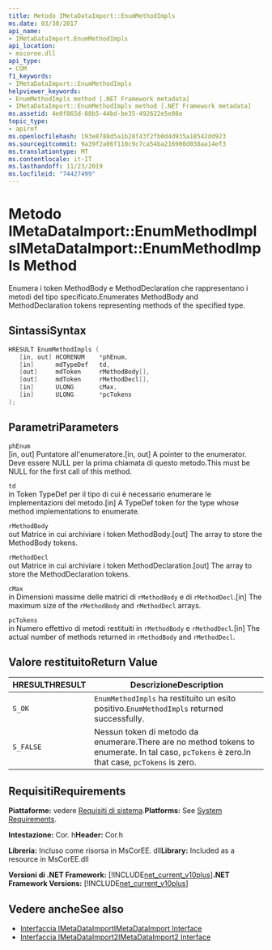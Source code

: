 ```yaml
---
title: Metodo IMetaDataImport::EnumMethodImpls
ms.date: 03/30/2017
api_name:
- IMetaDataImport.EnumMethodImpls
api_location:
- mscoree.dll
api_type:
- COM
f1_keywords:
- IMetaDataImport::EnumMethodImpls
helpviewer_keywords:
- EnumMethodImpls method [.NET Framework metadata]
- IMetaDataImport::EnumMethodImpls method [.NET Framework metadata]
ms.assetid: 4e0f865d-88b5-44bd-be35-492622e5e08e
topic_type:
- apiref
ms.openlocfilehash: 193e8788d5a1b28f43f2fb0d4d935a18542dd923
ms.sourcegitcommit: 9a39f2a06f110c9c7ca54ba216900d038aa14ef3
ms.translationtype: MT
ms.contentlocale: it-IT
ms.lasthandoff: 11/23/2019
ms.locfileid: "74427499"
---
```

# <a name="imetadataimportenummethodimpls-method"></a><span data-ttu-id="3e336-102">Metodo IMetaDataImport::EnumMethodImpls</span><span class="sxs-lookup"><span data-stu-id="3e336-102">IMetaDataImport::EnumMethodImpls Method</span></span>
<span data-ttu-id="3e336-103">Enumera i token MethodBody e MethodDeclaration che rappresentano i metodi del tipo specificato.</span><span class="sxs-lookup"><span data-stu-id="3e336-103">Enumerates MethodBody and MethodDeclaration tokens representing methods of the specified type.</span></span>  
  
## <a name="syntax"></a><span data-ttu-id="3e336-104">Sintassi</span><span class="sxs-lookup"><span data-stu-id="3e336-104">Syntax</span></span>  
  
```cpp  
HRESULT EnumMethodImpls (  
   [in, out] HCORENUM    *phEnum,   
   [in]      mdTypeDef   td,   
   [out]     mdToken     rMethodBody[],   
   [out]     mdToken     rMethodDecl[],   
   [in]      ULONG       cMax,   
   [in]      ULONG       *pcTokens  
);  
```  
  
## <a name="parameters"></a><span data-ttu-id="3e336-105">Parametri</span><span class="sxs-lookup"><span data-stu-id="3e336-105">Parameters</span></span>  
 `phEnum`  
 <span data-ttu-id="3e336-106">[in, out] Puntatore all'enumeratore.</span><span class="sxs-lookup"><span data-stu-id="3e336-106">[in, out] A pointer to the enumerator.</span></span> <span data-ttu-id="3e336-107">Deve essere NULL per la prima chiamata di questo metodo.</span><span class="sxs-lookup"><span data-stu-id="3e336-107">This must be NULL for the first call of this method.</span></span>  
  
 `td`  
 <span data-ttu-id="3e336-108">in Token TypeDef per il tipo di cui è necessario enumerare le implementazioni del metodo.</span><span class="sxs-lookup"><span data-stu-id="3e336-108">[in] A TypeDef token for the type whose method implementations to enumerate.</span></span>  
  
 `rMethodBody`  
 <span data-ttu-id="3e336-109">out Matrice in cui archiviare i token MethodBody.</span><span class="sxs-lookup"><span data-stu-id="3e336-109">[out] The array to store the MethodBody tokens.</span></span>  
  
 `rMethodDecl`  
 <span data-ttu-id="3e336-110">out Matrice in cui archiviare i token MethodDeclaration.</span><span class="sxs-lookup"><span data-stu-id="3e336-110">[out] The array to store the MethodDeclaration tokens.</span></span>  
  
 `cMax`  
 <span data-ttu-id="3e336-111">in Dimensioni massime delle matrici di `rMethodBody` e di `rMethodDecl`.</span><span class="sxs-lookup"><span data-stu-id="3e336-111">[in] The maximum size of the `rMethodBody` and `rMethodDecl` arrays.</span></span>  
  
 `pcTokens`  
 <span data-ttu-id="3e336-112">in Numero effettivo di metodi restituiti in `rMethodBody` e `rMethodDecl`.</span><span class="sxs-lookup"><span data-stu-id="3e336-112">[in] The actual number of methods returned in `rMethodBody` and `rMethodDecl`.</span></span>  
  
## <a name="return-value"></a><span data-ttu-id="3e336-113">Valore restituito</span><span class="sxs-lookup"><span data-stu-id="3e336-113">Return Value</span></span>  
  
|<span data-ttu-id="3e336-114">HRESULT</span><span class="sxs-lookup"><span data-stu-id="3e336-114">HRESULT</span></span>|<span data-ttu-id="3e336-115">Descrizione</span><span class="sxs-lookup"><span data-stu-id="3e336-115">Description</span></span>|  
|-------------|-----------------|  
|`S_OK`|<span data-ttu-id="3e336-116">`EnumMethodImpls` ha restituito un esito positivo.</span><span class="sxs-lookup"><span data-stu-id="3e336-116">`EnumMethodImpls` returned successfully.</span></span>|  
|`S_FALSE`|<span data-ttu-id="3e336-117">Nessun token di metodo da enumerare.</span><span class="sxs-lookup"><span data-stu-id="3e336-117">There are no method tokens to enumerate.</span></span> <span data-ttu-id="3e336-118">In tal caso, `pcTokens` è zero.</span><span class="sxs-lookup"><span data-stu-id="3e336-118">In that case, `pcTokens` is zero.</span></span>|  
  
## <a name="requirements"></a><span data-ttu-id="3e336-119">Requisiti</span><span class="sxs-lookup"><span data-stu-id="3e336-119">Requirements</span></span>  
 <span data-ttu-id="3e336-120">**Piattaforme:** vedere [Requisiti di sistema](../../../../docs/framework/get-started/system-requirements.md).</span><span class="sxs-lookup"><span data-stu-id="3e336-120">**Platforms:** See [System Requirements](../../../../docs/framework/get-started/system-requirements.md).</span></span>  
  
 <span data-ttu-id="3e336-121">**Intestazione:** Cor. h</span><span class="sxs-lookup"><span data-stu-id="3e336-121">**Header:** Cor.h</span></span>  
  
 <span data-ttu-id="3e336-122">**Libreria:** Incluso come risorsa in MsCorEE. dll</span><span class="sxs-lookup"><span data-stu-id="3e336-122">**Library:** Included as a resource in MsCorEE.dll</span></span>  
  
 <span data-ttu-id="3e336-123">**Versioni di .NET Framework:** [!INCLUDE[net_current_v10plus](../../../../includes/net-current-v10plus-md.md)]</span><span class="sxs-lookup"><span data-stu-id="3e336-123">**.NET Framework Versions:** [!INCLUDE[net_current_v10plus](../../../../includes/net-current-v10plus-md.md)]</span></span>  
  
## <a name="see-also"></a><span data-ttu-id="3e336-124">Vedere anche</span><span class="sxs-lookup"><span data-stu-id="3e336-124">See also</span></span>

- [<span data-ttu-id="3e336-125">Interfaccia IMetaDataImport</span><span class="sxs-lookup"><span data-stu-id="3e336-125">IMetaDataImport Interface</span></span>](../../../../docs/framework/unmanaged-api/metadata/imetadataimport-interface.md)
- [<span data-ttu-id="3e336-126">Interfaccia IMetaDataImport2</span><span class="sxs-lookup"><span data-stu-id="3e336-126">IMetaDataImport2 Interface</span></span>](../../../../docs/framework/unmanaged-api/metadata/imetadataimport2-interface.md)

